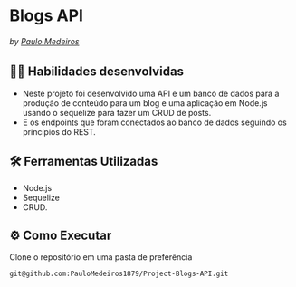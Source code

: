 # Blogs API
###### by _[Paulo Medeiros](https://www.linkedin.com/in/paulo-medeiros-dev1879/)_

## :man_technologist: Habilidades desenvolvidas

* Neste projeto foi desenvolvido uma API e um banco de dados para a produção de conteúdo para um blog e uma aplicação em Node.js usando o sequelize para fazer um CRUD de posts.
* E os endpoints que foram conectados ao banco de dados seguindo os princípios do REST.

## :hammer_and_wrench: Ferramentas Utilizadas

* Node.js
* Sequelize
* CRUD.

## ⚙️ Como Executar
Clone o repositório em uma pasta de preferência

```
git@github.com:PauloMedeiros1879/Project-Blogs-API.git
```
